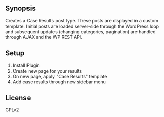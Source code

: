 ## Synopsis

Creates a Case Results post type. These posts are displayed in a custom template. Initial posts are loaded server-side through the WordPress loop and subsequent updates (changing categories, pagination) are handled through AJAX and the WP REST API.

## Setup

1. Install Plugin
2. Create new page for your results
3. On new page, apply "Case Results" template
4. Add case results through new sidebar menu

## License

GPLv2
